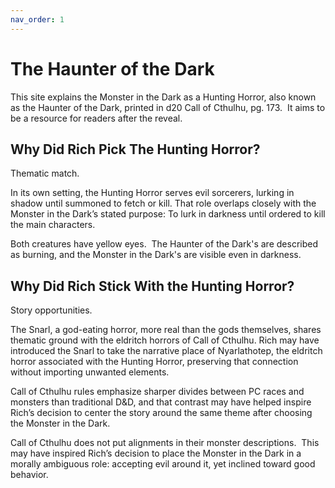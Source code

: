 ```yaml
---
nav_order: 1
---
```

# The Haunter of the Dark

This site explains the Monster in the Dark as a Hunting Horror, also known as the Haunter of the Dark, printed in d20 Call of Cthulhu, pg. 173.  It aims to be a resource for readers after the reveal.

## Why Did Rich Pick The Hunting Horror?

Thematic match.

In its own setting, the Hunting Horror serves evil sorcerers, lurking in shadow until summoned to fetch or kill. That role overlaps closely with the Monster in the Dark’s stated purpose: To lurk in darkness until ordered to kill the main characters.

Both creatures have yellow eyes.  The Haunter of the Dark's are described as burning, and the Monster in the Dark's are visible even in darkness.

## Why Did Rich Stick With the Hunting Horror?

Story opportunities.

The Snarl, a god-eating horror, more real than the gods themselves, shares thematic ground with the eldritch horrors of Call of Cthulhu. Rich may have introduced the Snarl to take the narrative place of Nyarlathotep, the eldritch horror associated with the Hunting Horror, preserving that connection without importing unwanted elements.

Call of Cthulhu rules emphasize sharper divides between PC races and monsters than traditional D&D, and that contrast may have helped inspire Rich’s decision to center the story around the same theme after choosing the Monster in the Dark.

Call of Cthulhu does not put alignments in their monster descriptions.  This may have inspired Rich’s decision to place the Monster in the Dark in a morally ambiguous role: accepting evil around it, yet inclined toward good behavior.
